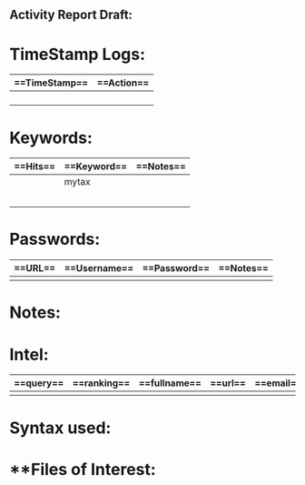 
## Activity Report Draft:




# TimeStamp Logs:

| ==TimeStamp== | ==Action== |
| --------- | ------ |
|           |        |
|           |        |
|           |        |
|           |        |


# Keywords:

| ==Hits== | ==Keyword== | ==Notes== |
| ---- | ------- | ----- |
|      | mytax   |       |
|      |         |       |
|      |         |       |
|      |         |       |
|      |         |       |
|      |         |       |


# Passwords:

| ==**URL**== | ==**Username**== | ==**Password**== | ==**Notes**== |
| ----------- | ---------------- | ---------------- | ------------- |
|             |                  |                  |               |


# Notes:



# Intel:

| ==query== | ==ranking== | ==fullname== | ==url== | ==email== | ==user== | ==phone== | ==ip==  | ==business/entity== |
| ----- | ------- | -------- | --- | ----- | ---- | ----- | --- | --------------- |
|       |         |          |     |       |      |       |     |                 |

# Syntax used:



# **Files of Interest:
